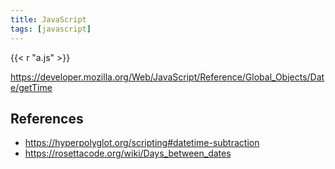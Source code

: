 ```yaml
---
title: JavaScript
tags: [javascript]
---
```


{{< r "a.js" >}}

<https://developer.mozilla.org/Web/JavaScript/Reference/Global_Objects/Date/getTime>

## References

- <https://hyperpolyglot.org/scripting#datetime-subtraction>
- <https://rosettacode.org/wiki/Days_between_dates>

